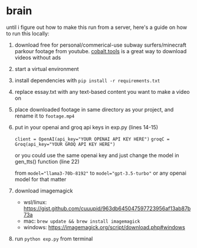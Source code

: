 # brain
until i figure out how to make this run from a server, here's a guide on how to run this locally:

1. download free for personal/commerical-use subway surfers/minecraft parkour footage from youtube. [cobalt.tools](https://cobalt.tools) is a great way to download videos without ads

2. start a virtual environment

3. install dependencies with `pip install -r requirements.txt`

4. replace essay.txt with any text-based content you want to make a video on

5. place downloaded footage in same directory as your project, and rename it to `footage.mp4`

6. put in your openai and groq api keys in exp.py (lines 14-15)

    `client = OpenAI(api_key="YOUR OPENAI API KEY HERE")`
    `groqC = Groq(api_key="YOUR GROQ API KEY HERE")`

    or you could use the same openai key and just change the model in gen_tts() function (line 22)

    from `model="llama3-70b-8192"` to `model="gpt-3.5-turbo"` or any openai model for that matter

7. download imagemagick 
    - wsl/linux: https://gist.github.com/cuuupid/963db645047597723956af13ab87b73a
    - mac: `brew update && brew install imagemagick` 
    - windows: https://imagemagick.org/script/download.php#windows

8. run `python exp.py` from terminal